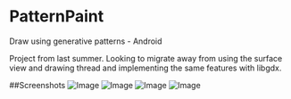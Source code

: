 # PatternPaint
Draw using generative patterns - Android

Project from last summer. Looking to migrate away from using the surface view and drawing thread and implementing the same features with libgdx.

##Screenshots
![Image](http://i.imgur.com/SfT2lqK.png)
![Image](http://i.imgur.com/q0t7v0X.png)
![Image](http://i.imgur.com/9DKCcJ1.png)
![Image](http://i.imgur.com/6HnHBfQ.png)
